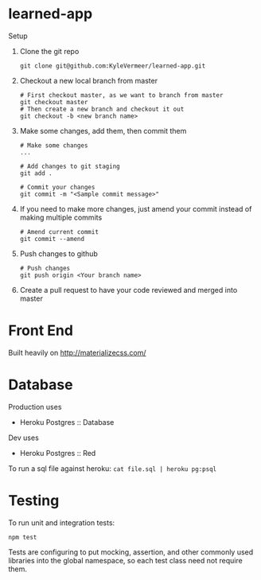 # learned-app

Setup

1.  Clone the git repo

    `git clone git@github.com:KyleVermeer/learned-app.git`

2.  Checkout a new local branch from master
    ~~~~
    # First checkout master, as we want to branch from master
    git checkout master
    # Then create a new branch and checkout it out
    git checkout -b <new branch name>
    ~~~~

3.  Make some changes, add them, then commit them

    ~~~~
    # Make some changes
    ...

    # Add changes to git staging
    git add .

    # Commit your changes
    git commit -m "<Sample commit message>"
    ~~~~

4.  If you need to make more changes, just amend your commit instead of making multiple commits

    ~~~~
    # Amend current commit
    git commit --amend
    ~~~~

5.  Push changes to github

    ~~~~
    # Push changes
    git push origin <Your branch name>
    ~~~~

6.  Create a pull request to have your code reviewed and merged into master

Front End
=

Built heavily on http://materializecss.com/

Database
=

Production uses
- Heroku Postgres :: Database

Dev uses
- Heroku Postgres :: Red


To run a sql file against heroku:
`cat file.sql | heroku pg:psql`

Testing
=

To run unit and integration tests:

`npm test`

Tests are configuring to put mocking, assertion, and other commonly used libraries into the global namespace, so each test class need not require them.
